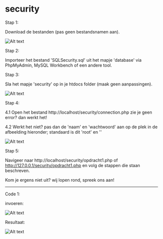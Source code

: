 # security


Stap 1:

Download de bestanden (pas geen bestandsnamen aan).

![Alt text](https://puu.sh/uM79R.png)

Stap 2:

Importeer het bestand 'SQLSecurity.sql' uit het mapje 'database' via PhpMyAdmin, MySQL Workbench of een andere tool.

Stap 3:

Sla het mapje 'security' op in je htdocs folder (maak geen aanpassingen).

![Alt text](https://puu.sh/uM6Oe.png)

Stap 4:

4.1 Open het bestand http://localhost/security/connection.php zie je geen error? dan werkt het!

4.2 Werkt het niet? pas dan de 'naam' en 'wachtwoord' aan op de plek in de afbeelding hieronder; standaard is dit 'root' en ''

![Alt text](https://puu.sh/uM7CF.png)

Stap 5:

Navigeer naar http://localhost/security/opdracht1.php of http://127.0.0.1/security/opdracht1.php  en volg de stappen die staan beschreven.

Kom je ergens niet uit? wij lopen rond, spreek ons aan!


--------------------------------------------------------------------------------------------------------------------------------

Code 1:

invoeren:

![Alt text](https://puu.sh/uLBfd.jpg)

Resultaat:

![Alt text](https://puu.sh/uLBgl.jpg)

